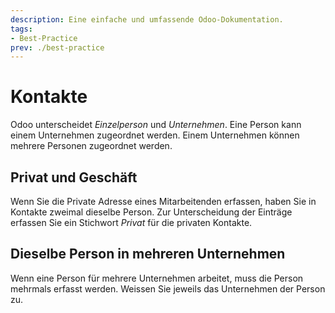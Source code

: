 ```yaml
---
description: Eine einfache und umfassende Odoo-Dokumentation.
tags:
- Best-Practice
prev: ./best-practice
---
```

# Kontakte

Odoo unterscheidet *Einzelperson* und *Unternehmen*. Eine Person kann einem Unternehmen zugeordnet werden. Einem Unternehmen können mehrere Personen zugeordnet werden.

## Privat und Geschäft

Wenn Sie die Private Adresse eines Mitarbeitenden erfassen, haben Sie in Kontakte zweimal dieselbe Person. Zur Unterscheidung der Einträge erfassen Sie ein Stichwort *Privat* für die privaten Kontakte.

## Dieselbe Person in mehreren Unternehmen

Wenn eine Person für mehrere Unternehmen arbeitet, muss die Person mehrmals erfasst werden. Weissen Sie jeweils das Unternehmen der Person zu.